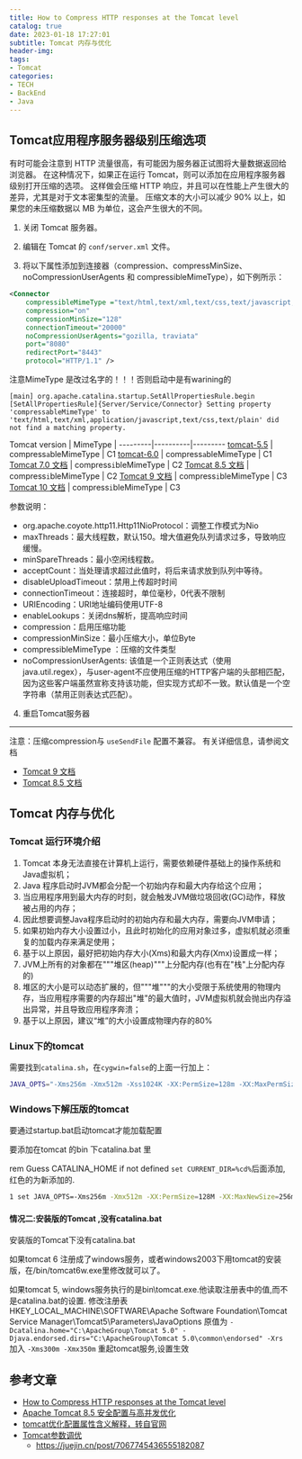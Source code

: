 ```yaml
---
title: How to Compress HTTP responses at the Tomcat level
catalog: true
date: 2023-01-18 17:27:01
subtitle: Tomcat 内存与优化
header-img:
tags:
- Tomcat
categories:
- TECH
- BackEnd
- Java
---
```


## Tomcat应用程序服务器级别压缩选项

有时可能会注意到 HTTP 流量很高，有可能因为服务器正试图将大量数据返回给浏览器。 
在这种情况下，如果正在运行 Tomcat，则可以添加在应用程序服务器级别打开压缩的选项。 这样做会压缩 HTTP 响应，并且可以在性能上产生很大的差异，尤其是对于文本密集型的流量。 压缩文本的大小可以减少 90% 以上，如果您的未压缩数据以 MB 为单位，这会产生很大的不同。

1. 关闭 Tomcat 服务器。

2. 编辑在 Tomcat 的 `conf/server.xml` 文件。

3. 将以下属性添加到连接器（compression、compressMinSize、noCompressionUserAgents 和 compressibleMimeType），如下例所示：

```xml
<Connector 
    compressibleMimeType ="text/html,text/xml,text/css,text/javascript,application/javascript,application/json"
    compression="on"
    compressionMinSize="128"
    connectionTimeout="20000"
    noCompressionUserAgents="gozilla, traviata"
    port="8080"
    redirectPort="8443" 
    protocol="HTTP/1.1" />
```

注意MimeType 是改过名字的！！！否则启动中是有warining的

```log
[main] org.apache.catalina.startup.SetAllPropertiesRule.begin [SetAllPropertiesRule]{Server/Service/Connector} Setting property 'compressableMimeType' to 'text/html,text/xml,application/javascript,text/css,text/plain' did not find a matching property.
```

Tomcat version | MimeType | 
---------|----------|---------
[tomcat-5.5](https://tomcat.apache.org/tomcat-5.5-doc/config/http.html#Standard_Implementation) | compress`a`bleMimeType | C1
[tomcat-6.0](https://tomcat.apache.org/tomcat-6.0-doc/config/http.html#Standard_Implementation) | compress`a`bleMimeType | C1
[Tomcat 7.0 文档](https://tomcat.apache.org/tomcat-7.0-doc/config/http.html#Standard_Implementation) | compress`i`bleMimeType | C2
[Tomcat 8.5 文档](https://tomcat.apache.org/tomcat-8.5-doc/config/http.html#Standard_Implementation) | compress`i`bleMimeType | C2
[Tomcat 9 文档](https://tomcat.apache.org/tomcat-9.0-doc/config/http.html) | compress`i`bleMimeType | C3
[Tomcat 10 文档](https://tomcat.apache.org/tomcat-10.0-doc/config/http.html) | compress`i`bleMimeType | C3

参数说明：

- org.apache.coyote.http11.Http11NioProtocol：调整工作模式为Nio
- maxThreads：最大线程数，默认150。增大值避免队列请求过多，导致响应缓慢。
- minSpareThreads：最小空闲线程数。
- acceptCount：当处理请求超过此值时，将后来请求放到队列中等待。
- disableUploadTimeout：禁用上传超时时间
- connectionTimeout：连接超时，单位毫秒，0代表不限制
- URIEncoding：URI地址编码使用UTF-8
- enableLookups：关闭dns解析，提高响应时间
- compression：启用压缩功能
- compressionMinSize：最小压缩大小，单位Byte
- compressibleMimeType ：压缩的文件类型
- noCompressionUserAgents: 该值是一个正则表达式（使用java.util.regex），与user-agent不应使用压缩的HTTP客户端的头部相匹配，因为这些客户端虽然宣称支持该功能，但实现方式却不一致。默认值是一个空字符串（禁用正则表达式匹配）。

4. 重启Tomcat服务器

---

注意：压缩compression与 `useSendFile` 配置不兼容。 有关详细信息，请参阅文档
- [Tomcat 9 文档](https://tomcat.apache.org/tomcat-9.0-doc/config/http.html)
- [Tomcat 8.5 文档](https://tomcat.apache.org/tomcat-8.5-doc/config/http.html#Standard_Implementation)

## Tomcat 内存与优化

### Tomcat 运行环境介绍

1. Tomcat 本身无法直接在计算机上运行，需要依赖硬件基础上的操作系统和Java虚拟机；
2. Java 程序启动时JVM都会分配一个初始内存和最大内存给这个应用；
3. 当应用程序用到最大内存的时刻，就会触发JVM做垃圾回收(GC)动作，释放被占用的内存；
4. 因此想要调整Java程序启动时的初始内存和最大内存，需要向JVM申请；
5. 如果初始内存大小设置过小，且此时初始化的应用对象过多，虚拟机就必须重复的加载内存来满足使用；
6. 基于以上原因，最好把初始内存大小(Xms)和最大内存(Xmx)设置成一样；
7. JVM上所有的对象都在"""堆区(heap)"""上分配内存(也有在"栈"上分配内存的)
8. 堆区的大小是可以动态扩展的，但"""堆"""的大小受限于系统使用的物理内存，当应用程序需要的内存超出"堆"的最大值时，JVM虚拟机就会抛出内存溢出异常，并且导致应用程序奔溃；
9. 基于以上原因，建议“堆”的大小设置成物理内存的80%

### Linux下的tomcat

需要找到`catalina.sh`，在`cygwin=false`的上面一行加上：

```bash
JAVA_OPTS="-Xms256m -Xmx512m -Xss1024K -XX:PermSize=128m -XX:MaxPermSize=256m"
```

### Windows下解压版的tomcat

要通过startup.bat启动tomcat才能加载配置

要添加在tomcat 的bin 下catalina.bat 里

rem Guess CATALINA_HOME if not defined
`set CURRENT_DIR=%cd%`后面添加,红色的为新添加的.

```bash
1 set JAVA_OPTS=-Xms256m -Xmx512m -XX:PermSize=128M -XX:MaxNewSize=256m -XX:MaxPermSize=256m -Djava.awt.headless=true
```

#### 情况二:安装版的Tomcat ,没有catalina.bat

安装版的Tomcat下没有catalina.bat

如果tomcat 6 注册成了windows服务，或者windows2003下用tomcat的安装版，在/bin/tomcat6w.exe里修改就可以了。

如果tomcat 5, windows服务执行的是bin\tomcat.exe.他读取注册表中的值,而不是catalina.bat的设置.
修改注册表HKEY_LOCAL_MACHINE\SOFTWARE\Apache Software Foundation\Tomcat Service Manager\Tomcat5\Parameters\JavaOptions
原值为
`-Dcatalina.home="C:\ApacheGroup\Tomcat 5.0"
-Djava.endorsed.dirs="C:\ApacheGroup\Tomcat 5.0\common\endorsed"
-Xrs`
加入 `-Xms300m -Xmx350m`
重起tomcat服务,设置生效

## 参考文章

- [How to Compress HTTP responses at the Tomcat level](https://community.jaspersoft.com/wiki/how-compress-http-responses-tomcat-level)
- [Apache Tomcat 8.5 安全配置与高并发优化](https://blog.csdn.net/bluetjs/article/details/77449535)
- [tomcat优化配置属性含义解释，转自官网 ](https://www.cnblogs.com/hardxuexi/articles/8817897.html)
- [Tomcat参数调优](https://juejin.cn/post/7085588638255284260)
  - https://juejin.cn/post/7067745436555182087

